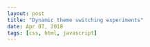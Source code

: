 ```yaml
---
layout: post
title: "Dynamic theme switching experiments"
date: Apr 07, 2018
tags: [css, html, javascript]
---
```

